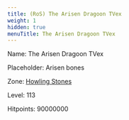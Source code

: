 ```yaml
---
title: (RoS) The Arisen Dragoon TVex
weight: 1
hidden: true
menuTitle: The Arisen Dragoon TVex
---
```


Name: The Arisen Dragoon TVex

Placeholder: Arisen bones

Zone: [Howling Stones](/en/ros/exploration/howling_stones)

Level: 113

Hitpoints: 90000000